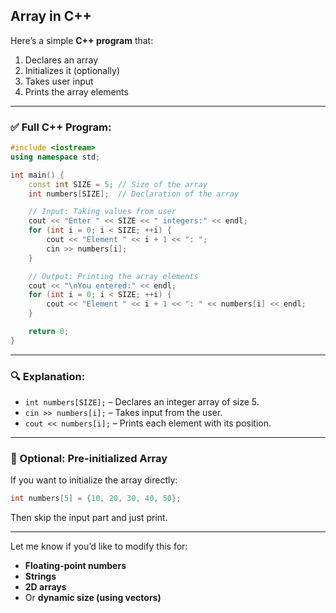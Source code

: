 ﻿## Array in C++


Here’s a simple **C++ program** that:

1. Declares an array
2. Initializes it (optionally)
3. Takes user input
4. Prints the array elements

---

### ✅ **Full C++ Program:**

```cpp
#include <iostream>
using namespace std;

int main() {
    const int SIZE = 5; // Size of the array
    int numbers[SIZE];  // Declaration of the array

    // Input: Taking values from user
    cout << "Enter " << SIZE << " integers:" << endl;
    for (int i = 0; i < SIZE; ++i) {
        cout << "Element " << i + 1 << ": ";
        cin >> numbers[i];
    }

    // Output: Printing the array elements
    cout << "\nYou entered:" << endl;
    for (int i = 0; i < SIZE; ++i) {
        cout << "Element " << i + 1 << ": " << numbers[i] << endl;
    }

    return 0;
}
```

---

### 🔍 **Explanation:**

* `int numbers[SIZE];` – Declares an integer array of size 5.
* `cin >> numbers[i];` – Takes input from the user.
* `cout << numbers[i];` – Prints each element with its position.

---

### 📝 Optional: Pre-initialized Array

If you want to initialize the array directly:

```cpp
int numbers[5] = {10, 20, 30, 40, 50};
```

Then skip the input part and just print.

---

Let me know if you’d like to modify this for:

* **Floating-point numbers**
* **Strings**
* **2D arrays**
* Or **dynamic size (using vectors)**

